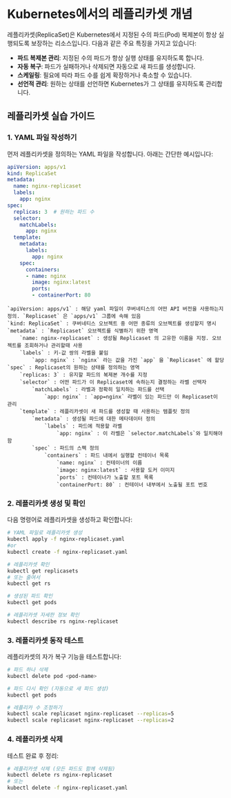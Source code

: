 # **Kubernetes에서의 레플리카셋 개념**

레플리카셋(ReplicaSet)은 Kubernetes에서 지정된 수의 파드(Pod) 복제본이 항상 실행되도록 보장하는 리소스입니다. 다음과 같은 주요 특징을 가지고 있습니다:

- **파드 복제본 관리**: 지정된 수의 파드가 항상 실행 상태를 유지하도록 합니다.
- **자동 복구**: 파드가 실패하거나 삭제되면 자동으로 새 파드를 생성합니다.
- **스케일링**: 필요에 따라 파드 수를 쉽게 확장하거나 축소할 수 있습니다.
- **선언적 관리**: 원하는 상태를 선언하면 Kubernetes가 그 상태를 유지하도록 관리합니다.

## **레플리카셋 실습 가이드**

### **1. YAML 파일 작성하기**

먼저 레플리카셋을 정의하는 YAML 파일을 작성합니다. 아래는 간단한 예시입니다:

```yaml
apiVersion: apps/v1
kind: ReplicaSet
metadata:
  name: nginx-replicaset
  labels:
    app: nginx
spec:
  replicas: 3  # 원하는 파드 수
  selector:
    matchLabels:
      app: nginx
  template:
    metadata:
      labels:
        app: nginx
    spec:
      containers:
      - name: nginx
        image: nginx:latest
        ports:
        - containerPort: 80
```
```
`apiVersion: apps/v1` : 해당 yaml 파일이 쿠버네티스의 어떤 API 버전을 사용하는지 정의. `Replicaset` 은 `apps/v1` 그룹에 속해 있음
`kind: ReplicaSet` : 쿠버네티스 오브젝트 중 어떤 종류의 오브젝트를 생성할지 명시
`metadata` : `Replicaset` 오브젝트를 식별하기 위한 영역
    `name: nginx-replicaset` : 생성될 Replicaset 의 고유한 이름을 지정. 오브젝트를 조회하거나 관리할때 사용
    `labels` : 키-값 쌍의 라벨을 붙임
        `app: nginx` : `nginx` 라는 값을 가진 `app` 을 `Replicaset` 에 할당
`spec` : Replicaset의 원하는 상태를 정의하는 영역
    `replicas: 3` : 유지할 파드의 복제본 개수를 지정
    `selector` : 어떤 파드가 이 Replicaset에 속하는지 결정하는 라벨 선택자
        `matchLabels` : 라벨과 정확히 일치하는 파드를 선택
            `app: nginx` : `app=nginx` 라벨이 있는 파드만 이 Replicaset이 관리
    `template` : 레플리카셋이 새 파드를 생성할 때 사용하는 템플릿 정의
        `metadata` : 생성될 파드에 대한 메타데이터 정의
            `labels` : 파드에 적용할 라벨
                `app: nginx` : 이 라벨은 `selector.matchLabels`와 일치해야 함
        `spec` : 파드의 스펙 정의
            `containers` : 파드 내에서 실행할 컨테이너 목록
                `name: nginx` : 컨테이너의 이름
                `image: nginx:latest` : 사용할 도커 이미지
                `ports` : 컨테이너가 노출할 포트 목록
                `containerPort: 80` : 컨테이너 내부에서 노출될 포트 번호
```

### **2. 레플리카셋 생성 및 확인**

다음 명령어로 레플리카셋을 생성하고 확인합니다:

```bash
# YAML 파일로 레플리카셋 생성
kubectl apply -f nginx-replicaset.yaml 
#or
kubectl create -f nginx-replicaset.yaml

# 레플리카셋 확인
kubectl get replicasets
# 또는 줄여서
kubectl get rs

# 생성된 파드 확인
kubectl get pods

# 레플리카셋 자세한 정보 확인
kubectl describe rs nginx-replicaset
```

### **3. 레플리카셋 동작 테스트**

레플리카셋의 자가 복구 기능을 테스트합니다:

```bash
# 파드 하나 삭제
kubectl delete pod <pod-name>

# 파드 다시 확인 (자동으로 새 파드 생성)
kubectl get pods

# 레플리카 수 조정하기
kubectl scale replicaset nginx-replicaset --replicas=5
kubectl scale replicaset nginx-replicaset --replicas=2
```

### **4. 레플리카셋 삭제**

테스트 완료 후 정리:

```bash
# 레플리카셋 삭제 (모든 파드도 함께 삭제됨)
kubectl delete rs nginx-replicaset
# 또는
kubectl delete -f nginx-replicaset.yaml
```